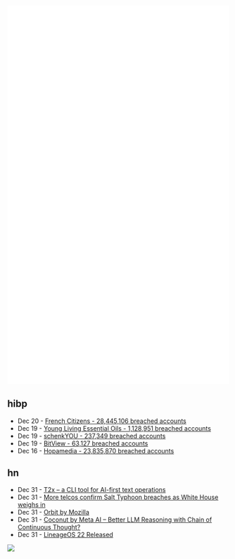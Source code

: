 ![Metrics](https://raw.githubusercontent.com/phixion/phixion/master/metrics.svg)

## hibp

<!--
for https://github.com/phixion/phixion/blob/main/.github/workflows/feeds.yml
-->
<!--START_SECTION:haveibeenpwnd-->
- Dec 20 - [French Citizens - 28,445,106 breached accounts](https://haveibeenpwned.com/PwnedWebsites#FrenchCitizens)
- Dec 19 - [Young Living Essential Oils - 1,128,951 breached accounts](https://haveibeenpwned.com/PwnedWebsites#YoungLivingEssentialOils)
- Dec 19 - [schenkYOU - 237,349 breached accounts](https://haveibeenpwned.com/PwnedWebsites#schenkYOU)
- Dec 19 - [BitView - 63,127 breached accounts](https://haveibeenpwned.com/PwnedWebsites#BitView)
- Dec 16 - [Hopamedia - 23,835,870 breached accounts](https://haveibeenpwned.com/PwnedWebsites#Hopamedia)
<!--END_SECTION:haveibeenpwnd-->

## hn

<!--
for https://github.com/phixion/phixion/blob/main/.github/workflows/feeds.yml
-->
<!--START_SECTION:hn-->
- Dec 31 - [T2x – a CLI tool for AI-first text operations](https://www.shruggingface.com/microblog/2024/11/28/t2x-a-cli-tool-for-ai-first-text-operations)
- Dec 31 - [More telcos confirm Salt Typhoon breaches as White House weighs in](https://www.theregister.com/2024/12/30/att_verizon_confirm_salt_typhoon_breach/)
- Dec 31 - [Orbit by Mozilla](https://orbitbymozilla.com/)
- Dec 31 - [Coconut by Meta AI – Better LLM Reasoning with Chain of Continuous Thought?](https://aipapersacademy.com/chain-of-continuous-thought/)
- Dec 31 - [LineageOS 22 Released](https://lineageos.org/Changelog-29/)
<!--END_SECTION:hn-->

<!--
for https://yhype.me
-->
![](https://hit.yhype.me/github/profile?user_id=13013670)
